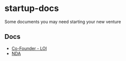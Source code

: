 # startup-docs
Some documents you may need starting your new venture

## Docs
- [Co-Founder - LOI](https://github.com/MbanqLabs/startup-docs/raw/master/Co-Founder%20-%20LOI.odt)
- [NDA](https://github.com/MbanqLabs/startup-docs/raw/master/NDA.odt) 
